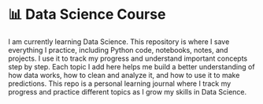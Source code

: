 # 📊 Data Science Course

I am currently learning Data Science. This repository is where I save everything I practice, including Python code, notebooks, notes, and projects. I use it to track my progress and understand important concepts step by step. Each topic I add here helps me build a better understanding of how data works, how to clean and analyze it, and how to use it to make predictions. This repo is a personal learning journal where I track my progress and practice different topics as I grow my skills in Data Science.
